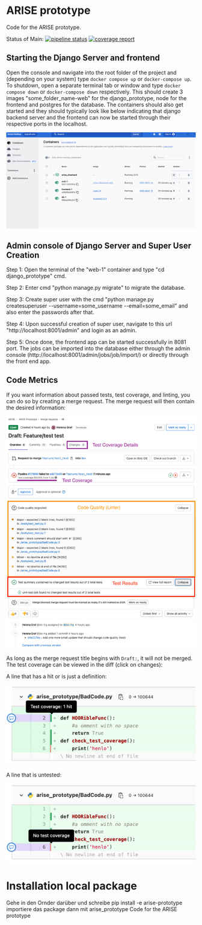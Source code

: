 # ARISE prototype

Code for the ARISE prototype.

Status of Main:
[![pipeline status](https://gitlab.cc-asp.fraunhofer.de/arise-project/arise-prototype/badges/main/pipeline.svg)](https://gitlab.cc-asp.fraunhofer.de/arise-project/arise-prototype/-/commits/main)
[![coverage report](https://gitlab.cc-asp.fraunhofer.de/arise-project/arise-prototype/badges/main/coverage.svg)](https://gitlab.cc-asp.fraunhofer.de/arise-project/arise-prototype/-/commits/main)

## Starting the Django Server and frontend

Open the console and navigate into the root folder of the project and (depending on your system) type `docker compose up` or `docker-compose up`. To shutdown, open a separate terminal tab or window and type `docker compose down` or `docker-compose down` respectively. This should create 3 images "some_folder_name-web" for the django_prototype, node for the frontend and postgres for the database. The containers should also get started and they should typically look like below indicating that django backend server and the frontend can now be started through their respective ports in the localhost.

![Container](attachments/container.png)

## Admin console of Django Server and Super User Creation
Step 1: Open the terminal of the "web-1" container and type "cd django_prototype" cmd.

Step 2: Enter cmd "python manage.py migrate" to migrate the database.

Step 3: Create super user with the cmd "python manage.py createsuperuser --username=some_username --email=some_email" and also enter the passwords after that.

Step 4: Upon successful creation of super user, navigate to this url "http://localhost:8001/admin" and login as an admin. 

Step 5: Once done, the frontend app can be started successfully in 8081 port. The jobs  can be imported into the database either through the admin console (http://localhost:8001/admin/jobs/job/import/) or directly through the front end app.

## Code Metrics

If you want information about passed tests, test coverage, and linting, you can do so by creating a merge request. The
merge request will then contain the desired information:

![Merge-Request](attachments/merge-request.png)

As long as the merge request title begins with `Draft:`, it will not be merged. The test coverage can be viewed in the
diff (click on changes):

A line that has a hit or is just a definition:

![Coverage-1](attachments/test-coverage-1.png)

A line that is untested:

![Coverage-2](attachments/test-coverage-2.png)

# Installation local package

Gehe in den Ornder darüber und schreibe pip install -e arise-prototype importiere das package dann mit arise_prototype
Code for the ARISE prototype
